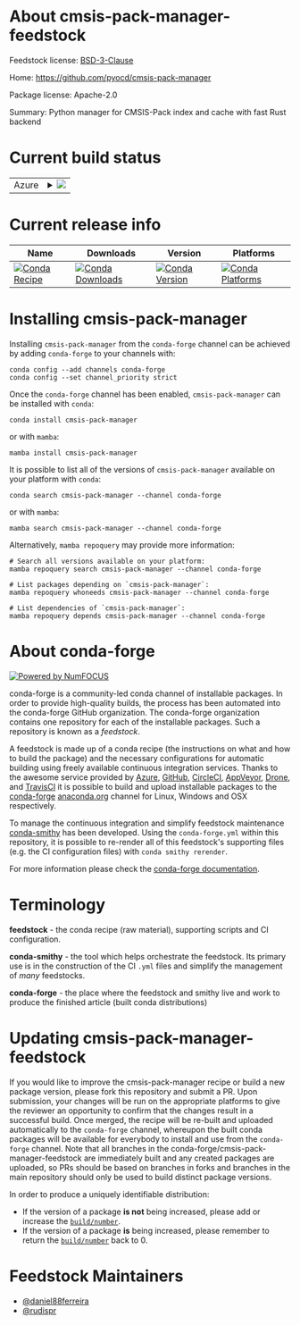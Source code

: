 About cmsis-pack-manager-feedstock
==================================

Feedstock license: [BSD-3-Clause](https://github.com/conda-forge/cmsis-pack-manager-feedstock/blob/main/LICENSE.txt)

Home: https://github.com/pyocd/cmsis-pack-manager

Package license: Apache-2.0

Summary: Python manager for CMSIS-Pack index and cache with fast Rust backend

Current build status
====================


<table>
    
  <tr>
    <td>Azure</td>
    <td>
      <details>
        <summary>
          <a href="https://dev.azure.com/conda-forge/feedstock-builds/_build/latest?definitionId=17009&branchName=main">
            <img src="https://dev.azure.com/conda-forge/feedstock-builds/_apis/build/status/cmsis-pack-manager-feedstock?branchName=main">
          </a>
        </summary>
        <table>
          <thead><tr><th>Variant</th><th>Status</th></tr></thead>
          <tbody><tr>
              <td>linux_64_python3.10.____cpython</td>
              <td>
                <a href="https://dev.azure.com/conda-forge/feedstock-builds/_build/latest?definitionId=17009&branchName=main">
                  <img src="https://dev.azure.com/conda-forge/feedstock-builds/_apis/build/status/cmsis-pack-manager-feedstock?branchName=main&jobName=linux&configuration=linux%20linux_64_python3.10.____cpython" alt="variant">
                </a>
              </td>
            </tr><tr>
              <td>linux_64_python3.11.____cpython</td>
              <td>
                <a href="https://dev.azure.com/conda-forge/feedstock-builds/_build/latest?definitionId=17009&branchName=main">
                  <img src="https://dev.azure.com/conda-forge/feedstock-builds/_apis/build/status/cmsis-pack-manager-feedstock?branchName=main&jobName=linux&configuration=linux%20linux_64_python3.11.____cpython" alt="variant">
                </a>
              </td>
            </tr><tr>
              <td>linux_64_python3.12.____cpython</td>
              <td>
                <a href="https://dev.azure.com/conda-forge/feedstock-builds/_build/latest?definitionId=17009&branchName=main">
                  <img src="https://dev.azure.com/conda-forge/feedstock-builds/_apis/build/status/cmsis-pack-manager-feedstock?branchName=main&jobName=linux&configuration=linux%20linux_64_python3.12.____cpython" alt="variant">
                </a>
              </td>
            </tr><tr>
              <td>linux_64_python3.13.____cp313</td>
              <td>
                <a href="https://dev.azure.com/conda-forge/feedstock-builds/_build/latest?definitionId=17009&branchName=main">
                  <img src="https://dev.azure.com/conda-forge/feedstock-builds/_apis/build/status/cmsis-pack-manager-feedstock?branchName=main&jobName=linux&configuration=linux%20linux_64_python3.13.____cp313" alt="variant">
                </a>
              </td>
            </tr><tr>
              <td>linux_64_python3.9.____cpython</td>
              <td>
                <a href="https://dev.azure.com/conda-forge/feedstock-builds/_build/latest?definitionId=17009&branchName=main">
                  <img src="https://dev.azure.com/conda-forge/feedstock-builds/_apis/build/status/cmsis-pack-manager-feedstock?branchName=main&jobName=linux&configuration=linux%20linux_64_python3.9.____cpython" alt="variant">
                </a>
              </td>
            </tr><tr>
              <td>osx_64_python3.10.____cpython</td>
              <td>
                <a href="https://dev.azure.com/conda-forge/feedstock-builds/_build/latest?definitionId=17009&branchName=main">
                  <img src="https://dev.azure.com/conda-forge/feedstock-builds/_apis/build/status/cmsis-pack-manager-feedstock?branchName=main&jobName=osx&configuration=osx%20osx_64_python3.10.____cpython" alt="variant">
                </a>
              </td>
            </tr><tr>
              <td>osx_64_python3.11.____cpython</td>
              <td>
                <a href="https://dev.azure.com/conda-forge/feedstock-builds/_build/latest?definitionId=17009&branchName=main">
                  <img src="https://dev.azure.com/conda-forge/feedstock-builds/_apis/build/status/cmsis-pack-manager-feedstock?branchName=main&jobName=osx&configuration=osx%20osx_64_python3.11.____cpython" alt="variant">
                </a>
              </td>
            </tr><tr>
              <td>osx_64_python3.12.____cpython</td>
              <td>
                <a href="https://dev.azure.com/conda-forge/feedstock-builds/_build/latest?definitionId=17009&branchName=main">
                  <img src="https://dev.azure.com/conda-forge/feedstock-builds/_apis/build/status/cmsis-pack-manager-feedstock?branchName=main&jobName=osx&configuration=osx%20osx_64_python3.12.____cpython" alt="variant">
                </a>
              </td>
            </tr><tr>
              <td>osx_64_python3.13.____cp313</td>
              <td>
                <a href="https://dev.azure.com/conda-forge/feedstock-builds/_build/latest?definitionId=17009&branchName=main">
                  <img src="https://dev.azure.com/conda-forge/feedstock-builds/_apis/build/status/cmsis-pack-manager-feedstock?branchName=main&jobName=osx&configuration=osx%20osx_64_python3.13.____cp313" alt="variant">
                </a>
              </td>
            </tr><tr>
              <td>osx_64_python3.9.____cpython</td>
              <td>
                <a href="https://dev.azure.com/conda-forge/feedstock-builds/_build/latest?definitionId=17009&branchName=main">
                  <img src="https://dev.azure.com/conda-forge/feedstock-builds/_apis/build/status/cmsis-pack-manager-feedstock?branchName=main&jobName=osx&configuration=osx%20osx_64_python3.9.____cpython" alt="variant">
                </a>
              </td>
            </tr><tr>
              <td>win_64_python3.10.____cpython</td>
              <td>
                <a href="https://dev.azure.com/conda-forge/feedstock-builds/_build/latest?definitionId=17009&branchName=main">
                  <img src="https://dev.azure.com/conda-forge/feedstock-builds/_apis/build/status/cmsis-pack-manager-feedstock?branchName=main&jobName=win&configuration=win%20win_64_python3.10.____cpython" alt="variant">
                </a>
              </td>
            </tr><tr>
              <td>win_64_python3.11.____cpython</td>
              <td>
                <a href="https://dev.azure.com/conda-forge/feedstock-builds/_build/latest?definitionId=17009&branchName=main">
                  <img src="https://dev.azure.com/conda-forge/feedstock-builds/_apis/build/status/cmsis-pack-manager-feedstock?branchName=main&jobName=win&configuration=win%20win_64_python3.11.____cpython" alt="variant">
                </a>
              </td>
            </tr><tr>
              <td>win_64_python3.12.____cpython</td>
              <td>
                <a href="https://dev.azure.com/conda-forge/feedstock-builds/_build/latest?definitionId=17009&branchName=main">
                  <img src="https://dev.azure.com/conda-forge/feedstock-builds/_apis/build/status/cmsis-pack-manager-feedstock?branchName=main&jobName=win&configuration=win%20win_64_python3.12.____cpython" alt="variant">
                </a>
              </td>
            </tr><tr>
              <td>win_64_python3.13.____cp313</td>
              <td>
                <a href="https://dev.azure.com/conda-forge/feedstock-builds/_build/latest?definitionId=17009&branchName=main">
                  <img src="https://dev.azure.com/conda-forge/feedstock-builds/_apis/build/status/cmsis-pack-manager-feedstock?branchName=main&jobName=win&configuration=win%20win_64_python3.13.____cp313" alt="variant">
                </a>
              </td>
            </tr><tr>
              <td>win_64_python3.9.____cpython</td>
              <td>
                <a href="https://dev.azure.com/conda-forge/feedstock-builds/_build/latest?definitionId=17009&branchName=main">
                  <img src="https://dev.azure.com/conda-forge/feedstock-builds/_apis/build/status/cmsis-pack-manager-feedstock?branchName=main&jobName=win&configuration=win%20win_64_python3.9.____cpython" alt="variant">
                </a>
              </td>
            </tr>
          </tbody>
        </table>
      </details>
    </td>
  </tr>
</table>

Current release info
====================

| Name | Downloads | Version | Platforms |
| --- | --- | --- | --- |
| [![Conda Recipe](https://img.shields.io/badge/recipe-cmsis--pack--manager-green.svg)](https://anaconda.org/conda-forge/cmsis-pack-manager) | [![Conda Downloads](https://img.shields.io/conda/dn/conda-forge/cmsis-pack-manager.svg)](https://anaconda.org/conda-forge/cmsis-pack-manager) | [![Conda Version](https://img.shields.io/conda/vn/conda-forge/cmsis-pack-manager.svg)](https://anaconda.org/conda-forge/cmsis-pack-manager) | [![Conda Platforms](https://img.shields.io/conda/pn/conda-forge/cmsis-pack-manager.svg)](https://anaconda.org/conda-forge/cmsis-pack-manager) |

Installing cmsis-pack-manager
=============================

Installing `cmsis-pack-manager` from the `conda-forge` channel can be achieved by adding `conda-forge` to your channels with:

```
conda config --add channels conda-forge
conda config --set channel_priority strict
```

Once the `conda-forge` channel has been enabled, `cmsis-pack-manager` can be installed with `conda`:

```
conda install cmsis-pack-manager
```

or with `mamba`:

```
mamba install cmsis-pack-manager
```

It is possible to list all of the versions of `cmsis-pack-manager` available on your platform with `conda`:

```
conda search cmsis-pack-manager --channel conda-forge
```

or with `mamba`:

```
mamba search cmsis-pack-manager --channel conda-forge
```

Alternatively, `mamba repoquery` may provide more information:

```
# Search all versions available on your platform:
mamba repoquery search cmsis-pack-manager --channel conda-forge

# List packages depending on `cmsis-pack-manager`:
mamba repoquery whoneeds cmsis-pack-manager --channel conda-forge

# List dependencies of `cmsis-pack-manager`:
mamba repoquery depends cmsis-pack-manager --channel conda-forge
```


About conda-forge
=================

[![Powered by
NumFOCUS](https://img.shields.io/badge/powered%20by-NumFOCUS-orange.svg?style=flat&colorA=E1523D&colorB=007D8A)](https://numfocus.org)

conda-forge is a community-led conda channel of installable packages.
In order to provide high-quality builds, the process has been automated into the
conda-forge GitHub organization. The conda-forge organization contains one repository
for each of the installable packages. Such a repository is known as a *feedstock*.

A feedstock is made up of a conda recipe (the instructions on what and how to build
the package) and the necessary configurations for automatic building using freely
available continuous integration services. Thanks to the awesome service provided by
[Azure](https://azure.microsoft.com/en-us/services/devops/), [GitHub](https://github.com/),
[CircleCI](https://circleci.com/), [AppVeyor](https://www.appveyor.com/),
[Drone](https://cloud.drone.io/welcome), and [TravisCI](https://travis-ci.com/)
it is possible to build and upload installable packages to the
[conda-forge](https://anaconda.org/conda-forge) [anaconda.org](https://anaconda.org/)
channel for Linux, Windows and OSX respectively.

To manage the continuous integration and simplify feedstock maintenance
[conda-smithy](https://github.com/conda-forge/conda-smithy) has been developed.
Using the ``conda-forge.yml`` within this repository, it is possible to re-render all of
this feedstock's supporting files (e.g. the CI configuration files) with ``conda smithy rerender``.

For more information please check the [conda-forge documentation](https://conda-forge.org/docs/).

Terminology
===========

**feedstock** - the conda recipe (raw material), supporting scripts and CI configuration.

**conda-smithy** - the tool which helps orchestrate the feedstock.
                   Its primary use is in the construction of the CI ``.yml`` files
                   and simplify the management of *many* feedstocks.

**conda-forge** - the place where the feedstock and smithy live and work to
                  produce the finished article (built conda distributions)


Updating cmsis-pack-manager-feedstock
=====================================

If you would like to improve the cmsis-pack-manager recipe or build a new
package version, please fork this repository and submit a PR. Upon submission,
your changes will be run on the appropriate platforms to give the reviewer an
opportunity to confirm that the changes result in a successful build. Once
merged, the recipe will be re-built and uploaded automatically to the
`conda-forge` channel, whereupon the built conda packages will be available for
everybody to install and use from the `conda-forge` channel.
Note that all branches in the conda-forge/cmsis-pack-manager-feedstock are
immediately built and any created packages are uploaded, so PRs should be based
on branches in forks and branches in the main repository should only be used to
build distinct package versions.

In order to produce a uniquely identifiable distribution:
 * If the version of a package **is not** being increased, please add or increase
   the [``build/number``](https://docs.conda.io/projects/conda-build/en/latest/resources/define-metadata.html#build-number-and-string).
 * If the version of a package **is** being increased, please remember to return
   the [``build/number``](https://docs.conda.io/projects/conda-build/en/latest/resources/define-metadata.html#build-number-and-string)
   back to 0.

Feedstock Maintainers
=====================

* [@daniel88ferreira](https://github.com/daniel88ferreira/)
* [@rudispr](https://github.com/rudispr/)

